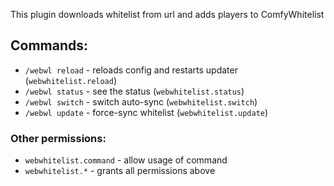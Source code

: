 This plugin downloads whitelist from url and adds players to ComfyWhitelist

## Commands:
* `/webwl reload` - reloads config and restarts updater (`webwhitelist.reload`)
* `/webwl status` - see the status (`webwhitelist.status`)
* `/webwl switch` - switch auto-sync (`webwhitelist.switch`)
* `/webwl update` - force-sync whitelist (`webwhitelist.update`)

### Other permissions:
* `webwhitelist.command` - allow usage of command
* `webwhitelist.*` - grants all permissions above
